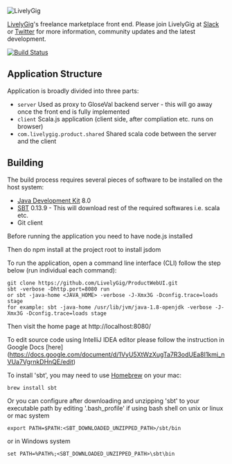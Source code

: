 ![LivelyGig](http://static1.squarespace.com/static/55b995e0e4b04667a1da39a2/t/563b8a93e4b0a7b5800300e2/1450968381054/?format=400w)

[LivelyGig](http://www.livelygig.com/)'s freelance marketplace front end. Please join LivelyGig at [Slack](https://livelygig.slack.com/messages/general/) or [Twitter](https://twitter.com/LivelyGig/) for more information, community updates and the latest development.

[![Build Status](https://travis-ci.org/LivelyGig/ProductWebUI.svg?branch=master)](https://travis-ci.org/LivelyGig/ProductWebUI)

## Application Structure
Application is broadly divided into three parts:
* `server` Used as proxy to GloseVal backend server - this will go away once the front end is fully implemented
* `client` Scala.js application (client side, after compliation etc. runs on browser)
* `com.livelygig.product.shared` Shared scala code between the server and the client

## Building
The build process requires several pieces of software to be installed on the host system:

* [Java Development Kit](http://www.oracle.com/technetwork/java/javase/downloads/jdk8-downloads-2133151.html) 8.0
* [SBT](http://www.scala-sbt.org/download.html) 0.13.9 - This will download rest of the required softwares i.e. scala etc.
* Git client

Before running the application you need to have node.js installed

Then do npm install at the project root to install jsdom

To run the application, open a command line interface (CLI) follow the step below (run individual each command): 

    git clone https://github.com/LivelyGig/ProductWebUI.git
    sbt -verbose -Dhttp.port=8080 run
    or sbt -java-home <JAVA_HOME> -verbose -J-Xmx3G -Dconfig.trace=loads stage
    for example: sbt -java-home /usr/lib/jvm/java-1.8-openjdk -verbose -J-Xmx3G -Dconfig.trace=loads stage

Then visit the home page at http://localhost:8080/

To edit source code using IntelliJ IDEA editor please follow the instruction in Google Docs [here] (https://docs.google.com/document/d/1VyU5XtWzXugTa7R3odUEa8I1kmj_nVUa7VgrnkDHnQE/edit)

To install 'sbt', you may need to use [Homebrew](http://brew.sh/) on your mac:

    brew install sbt

Or you can configure after downloading and unzipping 'sbt' to your executable path by editing '.bash_profile' if using bash shell on unix or linux or mac system

    export PATH=$PATH:<SBT_DOWNLOADED_UNZIPPED_PATH>/sbt/bin

or in Windows system

    set PATH=%PATH%;<SBT_DOWNLOADED_UNZIPPED_PATH>\sbt\bin

